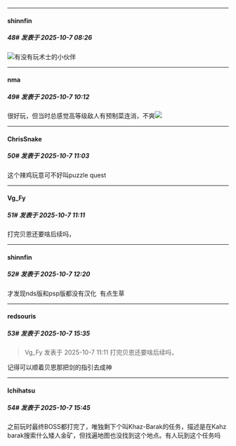 ﻿
*****

####  shinnfin  
##### 48#       发表于 2025-10-7 08:26

<img src="https://static.stage1st.com/image/smiley/face2017/009.gif" referrerpolicy="no-referrer">有没有玩术士的小伙伴


*****

####  nma  
##### 49#       发表于 2025-10-7 10:12

很好玩，但当时总感觉高等级敌人有预制菜连消，不爽<img src="https://static.stage1st.com/image/smiley/face2017/067.png" referrerpolicy="no-referrer">


*****

####  ChrisSnake  
##### 50#       发表于 2025-10-7 11:03

这个辣鸡玩意可不好叫puzzle quest


*****

####  Vg_Fy  
##### 51#       发表于 2025-10-7 11:11

打完贝恩还要啥后续吗，


*****

####  shinnfin  
##### 52#       发表于 2025-10-7 12:20

才发现nds版和psp版都没有汉化  有点生草


*****

####  redsouris  
##### 53#       发表于 2025-10-7 15:35

<blockquote>Vg_Fy 发表于 2025-10-7 11:11
打完贝恩还要啥后续吗，</blockquote>
记得可以顺着贝恩那把剑的指引去成神


*****

####  Ichihatsu  
##### 54#       发表于 2025-10-7 15:45

之前玩时最终BOSS都打完了，唯独剩下个叫Khaz-Barak的任务，描述是在Kahz barak搜索什么矮人金矿，但找遍地图也没找到这个地点。有人玩到这个任务吗

